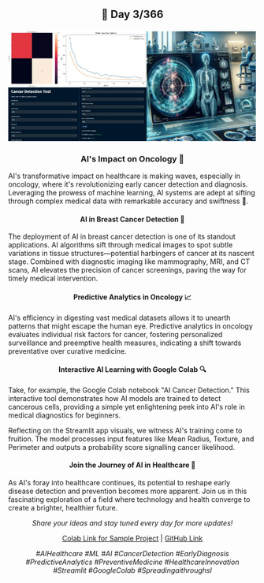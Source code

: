 <h2 align="center">🌟 Day 3/366</h2>
<p align="center">
  <img src="Images/Day3.jpeg" alt="AI in Healthcare">
</p>

<h3 align="center">AI's Impact on Oncology 🏥</h3>

<p>AI's transformative impact on healthcare is making waves, especially in oncology, where it's revolutionizing early cancer detection and diagnosis. Leveraging the prowess of machine learning, AI systems are adept at sifting through complex medical data with remarkable accuracy and swiftness 🚀.</p>

<h4 align="center">AI in Breast Cancer Detection 🎯</h4>

<p>The deployment of AI in breast cancer detection is one of its standout applications. AI algorithms sift through medical images to spot subtle variations in tissue structures—potential harbingers of cancer at its nascent stage. Combined with diagnostic imaging like mammography, MRI, and CT scans, AI elevates the precision of cancer screenings, paving the way for timely medical intervention.</p>

<h4 align="center">Predictive Analytics in Oncology 📈</h4>

<p>AI's efficiency in digesting vast medical datasets allows it to unearth patterns that might escape the human eye. Predictive analytics in oncology evaluates individual risk factors for cancer, fostering personalized surveillance and preemptive health measures, indicating a shift towards preventative over curative medicine.</p>

<h4 align="center">Interactive AI Learning with Google Colab 🔍</h4>

<p>Take, for example, the Google Colab notebook "AI Cancer Detection." This interactive tool demonstrates how AI models are trained to detect cancerous cells, providing a simple yet enlightening peek into AI's role in medical diagnostics for beginners.</p>

<p>Reflecting on the Streamlit app visuals, we witness AI's training come to fruition. The model processes input features like Mean Radius, Texture, and Perimeter and outputs a probability score signalling cancer likelihood.</p>

<h4 align="center">Join the Journey of AI in Healthcare 🌟</h4>

<p>As AI's foray into healthcare continues, its potential to reshape early disease detection and prevention becomes more apparent. Join us in this fascinating exploration of a field where technology and health converge to create a brighter, healthier future.</p>

<p align="center">
  <em>Share your ideas and stay tuned every day for more updates!</em>
</p>

<p align="center">
  <a href="https://lnkd.in/g_AZgQDN">Colab Link for Sample Project</a> | 
  <a href="https://lnkd.in/g2CAqRWt">GitHub Link</a>
</p>

<p align="center">
  <em>#AIHealthcare #ML #AI #CancerDetection #EarlyDiagnosis #PredictiveAnalytics #PreventiveMedicine #HealthcareInnovation #Streamlit #GoogleColab #Spreadingaithroughsl</em>
</p>
